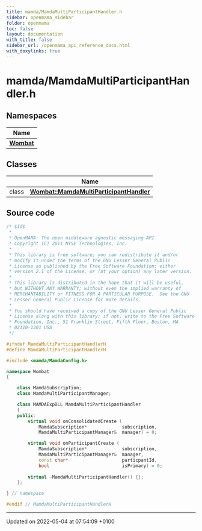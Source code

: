 ```yaml
---
title: mamda/MamdaMultiParticipantHandler.h
sidebar: openmama_sidebar
folder: openmama
toc: false
layout: documentation
with_title: false
sidebar_url: /openmama_api_reference_docs.html
with_doxylinks: true
---
```


# mamda/MamdaMultiParticipantHandler.h



## Namespaces

| Name           |
| -------------- |
| **[Wombat](namespaceWombat.html)**  |

## Classes

|                | Name           |
| -------------- | -------------- |
| class | **[Wombat::MamdaMultiParticipantHandler](classWombat_1_1MamdaMultiParticipantHandler.html)**  |




## Source code

```cpp
/* $Id$
 *
 * OpenMAMA: The open middleware agnostic messaging API
 * Copyright (C) 2011 NYSE Technologies, Inc.
 *
 * This library is free software; you can redistribute it and/or
 * modify it under the terms of the GNU Lesser General Public
 * License as published by the Free Software Foundation; either
 * version 2.1 of the License, or (at your option) any later version.
 *
 * This library is distributed in the hope that it will be useful,
 * but WITHOUT ANY WARRANTY; without even the implied warranty of
 * MERCHANTABILITY or FITNESS FOR A PARTICULAR PURPOSE.  See the GNU
 * Lesser General Public License for more details.
 *
 * You should have received a copy of the GNU Lesser General Public
 * License along with this library; if not, write to the Free Software
 * Foundation, Inc., 51 Franklin Street, Fifth Floor, Boston, MA
 * 02110-1301 USA
 */

#ifndef MamdaMultiParticipantHandlerH
#define MamdaMultiParticipantHandlerH

#include <mamda/MamdaConfig.h>

namespace Wombat
{

    class MamdaSubscription;
    class MamdaMultiParticipantManager;

    class MAMDAExpDLL MamdaMultiParticipantHandler
    {
    public:
        virtual void onConsolidatedCreate (
            MamdaSubscription*             subscription,
            MamdaMultiParticipantManager&  manager) = 0;

        virtual void onParticipantCreate (
            MamdaSubscription*             subscription,
            MamdaMultiParticipantManager&  manager,
            const char*                    particpantId,
            bool                           isPrimary) = 0;
            
        virtual ~MamdaMultiParticipantHandler() {};
    };

} // namespace

#endif // MamdaMultiParticipantHandlerH
```


-------------------------------

Updated on 2022-05-04 at 07:54:09 +0100
